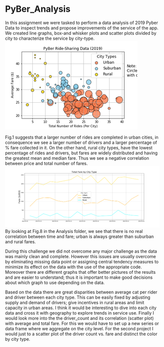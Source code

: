 # PyBer_Analysis

In this assignment we were tasked to perform a data analysis of 2019 Pyber Data to inspect trends and propose improvements of the service of the app. We created line graphs, box-and whisker plots and scatter plots divided by city to characterize the service by city-type. 
![Fig 1. Pyber Ride-Sharing](https://github.com/anapereda/PyBer_Analysis/blob/master/Analysis/fig1.png)

Fig.1 suggests that a larger number of rides are completed in urban cities, in consequence we see a larger number of drivers and a larger percentage of % fare collected in it. On the other hand, rural city types,  have the lowest percentage of rides and drivers, but fares are widely distributed and having the greatest mean and median fare. Thus we see a negative correlation between price and total number of fares. 
![Fig.8](https://github.com/anapereda/PyBer_Analysis/blob/master/Analysis/Fig8.png)
By looking at Fig.8 in the Analysis folder, we see that there is no real correlation between time and fare; urban is always greater than suburban and rural fares. 

During this challenge we did not overcome any major challenge as the data was mainly clean and complete. However this issues are usually overcome by eliminating missing data point or assigning central tendency measures to minimize its effect on the data with the use of the appropriate code. Moreover there are different graphs that offer better pictures of the results and are easier to understand; thus it is important to make good decisions about which graph to use depending on the data. 


Based on the data there are great disparities between average cat per rider and driver between each city type. This can be easily fixed by adjusting supply and demand of drivers; give incentives in rural areas and limit capacity in urban areas. I think it would be interesting to dive into each city data and cross it with geography to explore trends in service use. Finally I would look more into the the driver_count and its correlation (scatter plot) with average and total fare. For this we would have to set up a new series or data frame where we aggregate on the city level. For the second project I would just to a scatter plot of the driver count vs. fare and distinct the color by city type. 
